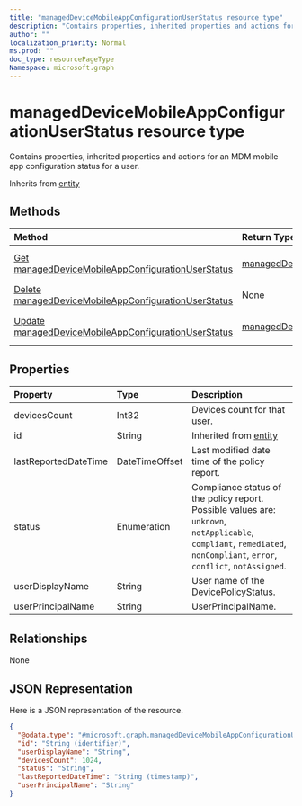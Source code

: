 ```yaml
---
title: "managedDeviceMobileAppConfigurationUserStatus resource type"
description: "Contains properties, inherited properties and actions for an MDM mobile app configuration status for a user."
author: ""
localization_priority: Normal
ms.prod: ""
doc_type: resourcePageType
Namespace: microsoft.graph
---
```



# managedDeviceMobileAppConfigurationUserStatus resource type

Contains properties, inherited properties and actions for an MDM mobile app configuration status for a user.


Inherits from [entity](../resources/entity.md)

## Methods
|Method|Return Type|Description|
|:---|:---|:---|
|[Get managedDeviceMobileAppConfigurationUserStatus](../api/manageddevicemobileappconfigurationuserstatus-get.md)|[managedDeviceMobileAppConfigurationUserStatus](../resources/managedDeviceMobileAppConfigurationUserStatus.md)|Read properties and relationships of the [managedDeviceMobileAppConfigurationUserStatus](../resources/manageddevicemobileappconfigurationuserstatus.md) object.|
|[Delete managedDeviceMobileAppConfigurationUserStatus](../api/manageddevicemobileappconfigurationuserstatus-delete.md)|None|Deletes a [managedDeviceMobileAppConfigurationUserStatus](../resources/manageddevicemobileappconfigurationuserstatus.md).|
|[Update managedDeviceMobileAppConfigurationUserStatus](../api/manageddevicemobileappconfigurationuserstatus-update.md)|[managedDeviceMobileAppConfigurationUserStatus](../resources/managedDeviceMobileAppConfigurationUserStatus.md)|Update the properties of a [managedDeviceMobileAppConfigurationUserStatus](../resources/manageddevicemobileappconfigurationuserstatus.md) object.|

## Properties
|Property|Type|Description|
|:---|:---|:---|
|devicesCount|Int32|Devices count for that user.|
|id|String| Inherited from [entity](../resources/entity.md)|
|lastReportedDateTime|DateTimeOffset|Last modified date time of the policy report.|
|status|Enumeration|Compliance status of the policy report. Possible values are: `unknown`, `notApplicable`, `compliant`, `remediated`, `nonCompliant`, `error`, `conflict`, `notAssigned`.|
|userDisplayName|String|User name of the DevicePolicyStatus.|
|userPrincipalName|String|UserPrincipalName.|

## Relationships
None

## JSON Representation
Here is a JSON representation of the resource.
<!-- {
  "blockType": "resource",
  "keyProperty": "id",
  "@odata.type": "microsoft.graph.managedDeviceMobileAppConfigurationUserStatus",
  "baseType": "microsoft.graph.entity",
  "openType": false
}
-->
``` json
{
  "@odata.type": "#microsoft.graph.managedDeviceMobileAppConfigurationUserStatus",
  "id": "String (identifier)",
  "userDisplayName": "String",
  "devicesCount": 1024,
  "status": "String",
  "lastReportedDateTime": "String (timestamp)",
  "userPrincipalName": "String"
}
```

